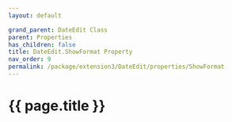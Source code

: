 ```yaml
---
layout: default

grand_parent: DateEdit Class
parent: Properties
has_children: false
title: DateEdit.ShowFormat Property
nav_order: 9
permalink: /package/extension3/DateEdit/properties/ShowFormat
---
```

# {{ page.title }}
